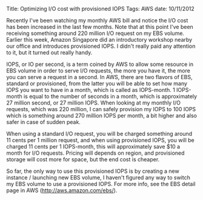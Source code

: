 Title: Optimizing I/O cost with provisioned IOPS
Tags: AWS
date: 10/11/2012

Recently I've been watching my monthly AWS bill and notice the I/O cost has been increased in the last few months. Note that at this point I've been receiving something around 220 million I/O request on my EBS volume. Earlier this week, Amazon Singapore did an introductory workshop nearby our office and introduces provisioned IOPS. I didn't really paid any attention to it, but it turned out really handy.

IOPS, or IO per second, is a term coined by AWS to allow some resource in EBS volume in order to serve I/O requests, the more you have it, the more you can serve a request in a second. In AWS, there are two flavors of EBS, standard or provisioned, from the latter you will be able to set how many IOPS you want to have in a month, which is called as IOPS-month. 1 IOPS-month is equal to the number of seconds in a month, which is approximately 27 million second, or 27 million IOPS. When looking at my monthly I/O requests, which was 220 million, I can safely provision my IOPS to 100 IOPS which is something around 270 million IOPS per month, a bit higher and also safer in case of sudden peak.

When using a standard I/O request, you will be charged something around 11 cents per 1 million request, and when using provisioned IOPS, you will be charged 11 cents per 1 IOPS-month, this will approximately save $10 a month for I/O requests. Pricing will depends on region, and provisioned storage will cost more for space, but the end cost is cheaper.

So far, the only way to use this provisioned IOPS is by creating a new instance / launching new EBS volume, I haven't figured any way to switch my EBS volume to use a provisioned IOPS. For more info, see the EBS detail page in AWS (http://aws.amazon.com/ebs/).
